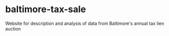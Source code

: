 # baltimore-tax-sale
Website for description and analysis of data from Baltimore's annual tax lien auction
